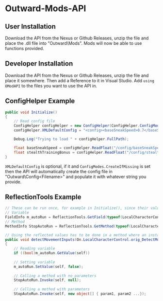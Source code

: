 # Outward-Mods-API

## User Installation
Download the API from the Nexus or Github Releases, unzip the file and place the .dll file into "Outward\Mods\". Mods will now be able to use functions provided.

## Developer Installation
Download the API from the Nexus or Github Releases, unzip the file and place it somewhere. Then add a Reference to it in Visual Studio. 
Add `using OModAPI` to the files you want to use the API in.

## ConfigHelper Example
```csharp
public void Initialize()
{
	// Read config file
	ConfigHelper configHelper = new ConfigHelper(ConfigHelper.ConfigModes.CreateIfMissing, "FileNameHere.xml");
	configHelper.XMLDefaultConfig = "<config><baseSneakSpeed>0.7</baseSneakSpeed><stealthTrainingBonus>1.3</stealthTrainingBonus></config>";

	Debug.Log("Trying to load " + configHelper.FullPath);

	float baseSneakSpeed = configHelper.ReadFloat("/config/baseSneakSpeed");
	float stealthTrainingBonus = configHelper.ReadFloat("/config/stealthTrainingBonus");
}
```

`XMLDefaultConfig` is optional, if it and `ConfigModes.CreateIfMissing` is set then the API will automatically create the config file in "Outward\Config\<Filename>" and populate it with whatever string you provide.

## ReflectionTools Example
```csharp
// These can be run once, for example in Initialize(), since their values don't change
// Variable
FieldInfo m_autoRun = ReflectionTools.GetField(typeof(LocalCharacterControl), "m_autoRun");
// Method
MethodInfo StopAutoRun = ReflectionTools.GetMethod(typeof(LocalCharacterControl), "StopAutoRun");

// Using the reflected values has to be done in a method where an instance to the class exists (in this example, self)
public void detectMovementInputs(On.LocalCharacterControl.orig_DetectMovementInputs orig, LocalCharacterControl self)
{
	// Reading variable
	if ((bool)m_autoRun.GetValue(self))
	
	// Setting variable
	m_autoRun.SetValue(self, false);
	
	// Calling a method with no parameters
	StopAutoRun.Invoke(self, null);
	
	// Calling a method with parameters
	StopAutoRun.Invoke(self, new object[] { param1, param2 ...});
	
```